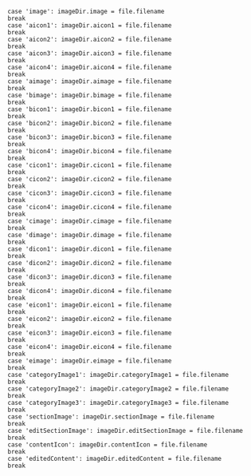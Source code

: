     case 'image': imageDir.image = file.filename
    break
    case 'aicon1': imageDir.aicon1 = file.filename
    break
    case 'aicon2': imageDir.aicon2 = file.filename
    break
    case 'aicon3': imageDir.aicon3 = file.filename
    break
    case 'aicon4': imageDir.aicon4 = file.filename
    break
    case 'aimage': imageDir.aimage = file.filename
    break
    case 'bimage': imageDir.bimage = file.filename
    break
    case 'bicon1': imageDir.bicon1 = file.filename
    break
    case 'bicon2': imageDir.bicon2 = file.filename
    break
    case 'bicon3': imageDir.bicon3 = file.filename
    break
    case 'bicon4': imageDir.bicon4 = file.filename
    break
    case 'cicon1': imageDir.cicon1 = file.filename
    break
    case 'cicon2': imageDir.cicon2 = file.filename
    break
    case 'cicon3': imageDir.cicon3 = file.filename
    break
    case 'cicon4': imageDir.cicon4 = file.filename
    break
    case 'cimage': imageDir.cimage = file.filename
    break
    case 'dimage': imageDir.dimage = file.filename
    break
    case 'dicon1': imageDir.dicon1 = file.filename
    break
    case 'dicon2': imageDir.dicon2 = file.filename
    break
    case 'dicon3': imageDir.dicon3 = file.filename
    break
    case 'dicon4': imageDir.dicon4 = file.filename
    break
    case 'eicon1': imageDir.eicon1 = file.filename
    break
    case 'eicon2': imageDir.eicon2 = file.filename
    break
    case 'eicon3': imageDir.eicon3 = file.filename
    break
    case 'eicon4': imageDir.eicon4 = file.filename
    break
    case 'eimage': imageDir.eimage = file.filename
    break
    case 'categoryImage1': imageDir.categoryImage1 = file.filename
    break
    case 'categoryImage2': imageDir.categoryImage2 = file.filename
    break
    case 'categoryImage3': imageDir.categoryImage3 = file.filename
    break
    case 'sectionImage': imageDir.sectionImage = file.filename
    break
    case 'editSectionImage': imageDir.editSectionImage = file.filename
    break
    case 'contentIcon': imageDir.contentIcon = file.filename
    break
    case 'editedContent': imageDir.editedContent = file.filename
    break